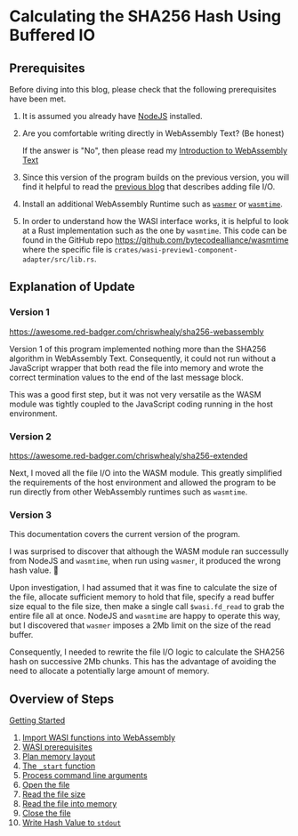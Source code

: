 # Calculating the SHA256 Hash Using Buffered IO

## Prerequisites

Before diving into this blog, please check that the following prerequisites have been met.

1. It is assumed you already have [NodeJS](https://nodejs.org/en/download) installed.

1. Are you comfortable writing directly in WebAssembly Text? (Be honest)

   If the answer is "No", then please read my [Introduction to WebAssembly Text](https://awesome.red-badger.com/chriswhealy/introduction-to-web-assembly-text)

1. Since this version of the program builds on the previous version, you will find it helpful to read the [previous blog](https://awesome.red-badger.com/chriswhealy/sha256-extended) that describes adding file I/O.


1. Install an additional WebAssembly Runtime such as [`wasmer`](https://wasmer.io/) or [`wasmtime`](https://wasmtime.dev/).

1. In order to understand how the WASI interface works, it is helpful to look at a Rust implementation such as the one by `wasmtime`.
   This code can be found in the GitHub repo <https://github.com/bytecodealliance/wasmtime> where the specific file is `crates/wasi-preview1-component-adapter/src/lib.rs`.

## Explanation of Update

### Version 1

<https://awesome.red-badger.com/chriswhealy/sha256-webassembly>

Version 1 of this program implemented nothing more than the SHA256 algorithm in WebAssembly Text.
Consequently, it could not run without a JavaScript wrapper that both read the file into memory and wrote the correct termination values to the end of the last message block.

This was a good first step, but it was not very versatile as the WASM module was tightly coupled to the JavaScript coding running in the host environment.


### Version 2

<https://awesome.red-badger.com/chriswhealy/sha256-extended>

Next, I moved all the file I/O into the WASM module.
This greatly simplified the requirements of the host environment and allowed the program to be run directly from other WebAssembly runtimes such as `wasmtime`.

### Version 3

This documentation covers the current version of the program.

I was surprised to discover that although the WASM module ran successully from NodeJS and `wasmtime`, when run using `wasmer`, it produced the wrong hash value.  🤔

Upon investigation, I had assumed that it was fine to calculate the size of the file, allocate sufficient memory to hold that file, specify a read buffer size equal to the file size, then make a single call `$wasi.fd_read` to grab the entire file all at once.
NodeJS and `wasmtime` are happy to operate this way, but I discovered that `wasmer` imposes a 2Mb limit on the size of the read buffer.

Consequently, I needed to rewrite the file I/O logic to calculate the SHA256 hash on successive 2Mb chunks.
This has the advantage of avoiding the need to allocate a potentially large amount of memory.

## Overview of Steps

[Getting Started](./000-getting-started.md)

1. [Import WASI functions into WebAssembly](./010-import-wasi.md)
1. [WASI prerequisites](./020-wasi-prerequisites.md)
1. [Plan memory layout](./030-memory-layout.md)
1. [The `_start` function](./040-start-fn.md)
1. [Process command line arguments](./050-cmd-line-args.md)
1. [Open the file](./060-open-file.md)
1. [Read the file size](./070-read-file-size.md)
1. [Read the file into memory](./080-read-file.md)
1. [Close the file](./090-close-file.md)
2. [Write Hash Value to `stdout`](./100-write-hash.md)

